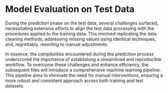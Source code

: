 # Model Evaluation on Test Data

During the prediction phase on the test data, several challenges surfaced, necessitating extensive efforts to align the test data processing with the procedures applied to the training data. This involved replicating the data cleaning methods, addressing missing values using identical techniques, and, regrettably, resorting to manual adjustments.

In essence, the complexities encountered during the prediction process underscored the importance of establishing a streamlined and reproducible workflow. To overcome these challenges and enhance efficiency, the subsequent files will introduce a comprehensive machine learning pipeline. This pipeline aims to eliminate the need for manual interventions, ensuring a more robust and consistent approach across both training and test datasets.
